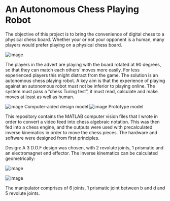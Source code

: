 # An Autonomous Chess Playing Robot
The objective of this project is to bring the convenience of digital chess to a physical chess board. Whether your or not your opponent is a human, many players would prefer playing on a physical chess board.

![image](https://user-images.githubusercontent.com/60051148/124351373-7cfe0680-dc02-11eb-969f-93b719262e02.png)

The players in the advert are playing with the board rotated at 90 degrees, so that they can match each others’ moves more easily. For less experienced players this might distract from the game. The solution is an autonomous chess playing robot. A key aim is that the experience of playing against an autonomous robot must not be inferior to playing online. The system must pass a ”chess Turing test”, it must read, calculate and make moves at least as well as human.

![image](https://user-images.githubusercontent.com/60051148/124351174-7a4ee180-dc01-11eb-8baf-f94b6d7a1248.png)
                    Computer-aided design model
![image](https://user-images.githubusercontent.com/60051148/124351189-8f2b7500-dc01-11eb-9bbc-afd59376e067.png)
                    Prototype model

This repository contains the MATLAB computer vision files that I wrote in order to convert a video feed into chess algebraic notation. This was then fed into a chess engine, and the outputs were used with precalculated inverse kinematics in order to move the chess pieces. The hardware and software were designed from first principles.

Design:
A 3 D.O.F design was chosen, with 2 revolute joints, 1 prismatic and an electromagnet end effector. The inverse kinematics can be calculated geometrically:

![image](https://user-images.githubusercontent.com/60051148/124351586-e7637680-dc03-11eb-90eb-d33c7d963238.png)

![image](https://user-images.githubusercontent.com/60051148/124351591-edf1ee00-dc03-11eb-9abe-d15c69aeea0e.png)

The manipulator comprises of 6 joints, 1 prismatic joint between b and d and 5 revolute joints.

